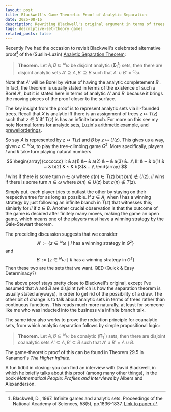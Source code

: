 ```yaml
---
layout: post
title: Blackwell's Game-Theoretic Proof of Analytic Separation
date: 2025-08-16
description: Rewriting Blackwell's original argument in terms of trees
tags: descriptive-set-theory games
related_posts: false
---
```


Recently I've had the occasion to revisit Blackwell's celebrated alternative proof[^1] of the (Suslin-Luzin) [Analytic Separation Theorem](https://en.wikipedia.org/wiki/Lusin%27s_separation_theorem):

>**Theorem.** Let $A, B\subseteq{}^\omega\omega$ be disjoint analytic ($\mathbf{\Sigma}^1_1$) sets, then there are disjoint analytic sets $A'\supseteq A, B'\supseteq B$ such that $A'\cup B' = {}^\omega\omega$.

[^1]: Blackwell, D., 1967. Infinite games and analytic sets. Proceedings of the National Academy of Sciences, 58(5), pp.1836-1837. [Link to paper.](https://www.pnas.org/doi/10.1073/pnas.58.5.1836)

Note that $A'$ will be Borel by virtue of having the analytic completement $B'$. In fact, the theorem is usually stated in terms of the existence of such a Borel $A'$, but it is stated here in terms of analytic $A'$ and $B'$ because it brings the moving pieces of the proof closer to the surface.

The key insight from the proof is to represent analytic sets via ill-founded trees. Recall that $X$ is analytic iff there is an assignment of trees $z\mapsto T(z)$ such that $z\in X$ iff $T(z)$ is has an infinite branch. For more on this see my note [Normal forms for analytic sets, Luzin's arithmetic example, and prewellorderings](/notes/Nov_22_2022_Sigma11_normal_form_norms_prewellorderings.pdf). 

So say $A$ is represented by $z\mapsto T(z)$ and $B$ by $z\mapsto U(z)$. This gives us a way, given $z\in {}^\omega\omega$, to play the tree-climbing game $G^z$. More specifically, players $I$ and $II$ take turn playing natural numbers

$$
\begin{array}{ccccccc}
I: & a(1) &~  & a(2) & ~ & a(3) &...\\
II: & ~ &  b(1) & ~ & b(2) & ~ & b(3)& ...\\
\end{array}
$$

$I$ wins if there is some turn $n\in\omega$ where $a(n)\in T(z)$ but $b(n)\notin U(z)$. $II$ wins if there is some turn $n\in\omega$ where $b(n)\in U(z)$ but $a(n)\notin T(z)$.

Simply put, each player tries to outlast the other by staying on their respective tree for as long as possible. If $z\in A$, when $I$ has a winning strategy by just following an infinite branch in $T(z)$ that witnesses this; simiarly for $II$ if $z\in B$. Another crucial observation is that the outcome of the game is decided after finitely many moves, making the game an open game, which means one of the players must have a winning strategy by the Gale-Stewart theorem.

The preceiding discussion suggests that we consider
$$
A':=\{ z\in{}^\omega\omega\mid I \text{ has a winning strategy in } G^z\}
$$
and
$$
B':=\{ z\in{}^\omega\omega\mid II \text{ has a winning strategy in } G^z\}
$$
Then these two are the sets that we want. QED (Quick \& Easy Determinacy?)


The above proof stays pretty close to Blackwell's original, except I've assumed that $A$ and $B$ are disjoint (which is how the separation theorem is usually stated anyways), in order to get rid of the possibility of a draw. The other bit of change is to talk about analytic sets in terms of trees rather than continuous functions. This reads much more naturally, at least for someone like me who was inducted into the business via infinite branch talk.

The same idea also works to prove the reduction principle for coanalytic sets, from which analytic separation follows by simple propositional logic:

>**Theorem.** Let $A, B\subseteq{}^\omega\omega$ be conalytic ($\mathbf{\Pi}^1_1$) sets, then there are disjoint coanalytic sets $A'\subseteq A, B'\subseteq B$ such that $A'\cup B' = A\cup B$.

The game-theoretic proof of this can be found in Theorem 29.5 in Kanamori's *The Higher Infinite*.

A fun tidbit in closing: you can find an interview with David Blackwell, in which he briefly talks about this proof (among many other things), in the book *Mathematical People: Profiles and Interviews* by Albers and Alexanderson.